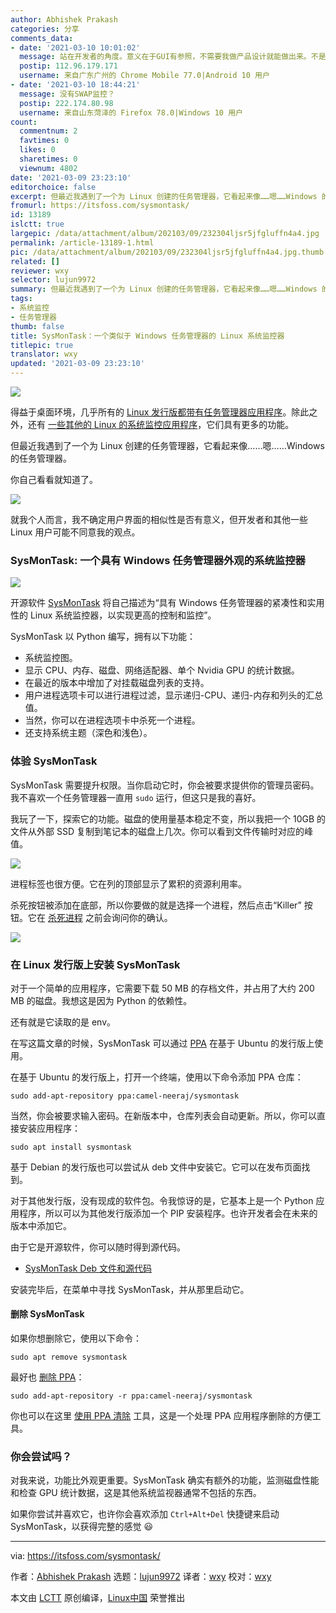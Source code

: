 ```yaml
---
author: Abhishek Prakash
categories: 分享
comments_data:
- date: '2021-03-10 10:01:02'
  message: 站在开发者的角度。意义在于GUI有参照，不需要我做产品设计就能做出来。不是每个开发者都能做除开发之外的事（产品设计之类）
  postip: 112.96.179.171
  username: 来自广东广州的 Chrome Mobile 77.0|Android 10 用户
- date: '2021-03-10 18:44:21'
  message: 没有SWAP监控？
  postip: 222.174.80.98
  username: 来自山东菏泽的 Firefox 78.0|Windows 10 用户
count:
  commentnum: 2
  favtimes: 0
  likes: 0
  sharetimes: 0
  viewnum: 4802
date: '2021-03-09 23:23:10'
editorchoice: false
excerpt: 但最近我遇到了一个为 Linux 创建的任务管理器，它看起来像……嗯……Windows 的任务管理器。
fromurl: https://itsfoss.com/sysmontask/
id: 13189
islctt: true
largepic: /data/attachment/album/202103/09/232304ljsr5jfgluffn4a4.jpg
permalink: /article-13189-1.html
pic: /data/attachment/album/202103/09/232304ljsr5jfgluffn4a4.jpg.thumb.jpg
related: []
reviewer: wxy
selector: lujun9972
summary: 但最近我遇到了一个为 Linux 创建的任务管理器，它看起来像……嗯……Windows 的任务管理器。
tags:
- 系统监控
- 任务管理器
thumb: false
title: SysMonTask：一个类似于 Windows 任务管理器的 Linux 系统监控器
titlepic: true
translator: wxy
updated: '2021-03-09 23:23:10'
---
```


![](/data/attachment/album/202103/09/232304ljsr5jfgluffn4a4.jpg)


得益于桌面环境，几乎所有的 [Linux 发行版都带有任务管理器应用程序](https://itsfoss.com/task-manager-linux/)。除此之外，还有 [一些其他的 Linux 的系统监控应用程序](https://itsfoss.com/linux-system-monitoring-tools/)，它们具有更多的功能。


但最近我遇到了一个为 Linux 创建的任务管理器，它看起来像……嗯……Windows 的任务管理器。


你自己看看就知道了。


![](/data/attachment/album/202103/09/232311smoqfo9vmfoehmgu.png)


就我个人而言，我不确定用户界面的相似性是否有意义，但开发者和其他一些 Linux 用户可能不同意我的观点。


### SysMonTask: 一个具有 Windows 任务管理器外观的系统监控器


![](/data/attachment/album/202103/09/232311kelu66xoemcjdzln.png)


开源软件 [SysMonTask](https://github.com/KrispyCamel4u/SysMonTask) 将自己描述为“具有 Windows 任务管理器的紧凑性和实用性的 Linux 系统监控器，以实现更高的控制和监控”。


SysMonTask 以 Python 编写，拥有以下功能：


* 系统监控图。
* 显示 CPU、内存、磁盘、网络适配器、单个 Nvidia GPU 的统计数据。
* 在最近的版本中增加了对挂载磁盘列表的支持。
* 用户进程选项卡可以进行进程过滤，显示递归-CPU、递归-内存和列头的汇总值。
* 当然，你可以在进程选项卡中杀死一个进程。
* 还支持系统主题（深色和浅色）。


### 体验 SysMonTask


SysMonTask 需要提升权限。当你启动它时，你会被要求提供你的管理员密码。我不喜欢一个任务管理器一直用 `sudo` 运行，但这只是我的喜好。


我玩了一下，探索它的功能。磁盘的使用量基本稳定不变，所以我把一个 10GB 的文件从外部 SSD 复制到笔记本的磁盘上几次。你可以看到文件传输时对应的峰值。


![](/data/attachment/album/202103/09/232312fy3mmmtejcjun0pq.png)


进程标签也很方便。它在列的顶部显示了累积的资源利用率。


杀死按钮被添加在底部，所以你要做的就是选择一个进程，然后点击“Killer” 按钮。它在 [杀死进程](https://itsfoss.com/how-to-find-the-process-id-of-a-program-and-kill-it-quick-tip/) 之前会询问你的确认。


![](/data/attachment/album/202103/09/232313edld4c734fsh6z63.png)


### 在 Linux 发行版上安装 SysMonTask


对于一个简单的应用程序，它需要下载 50 MB 的存档文件，并占用了大约 200 MB 的磁盘。我想这是因为 Python 的依赖性。


还有就是它读取的是 env。


在写这篇文章的时候，SysMonTask 可以通过 [PPA](https://itsfoss.com/ppa-guide/) 在基于 Ubuntu 的发行版上使用。


在基于 Ubuntu 的发行版上，打开一个终端，使用以下命令添加 PPA 仓库：



```
sudo add-apt-repository ppa:camel-neeraj/sysmontask

```

当然，你会被要求输入密码。在新版本中，仓库列表会自动更新。所以，你可以直接安装应用程序：



```
sudo apt install sysmontask

```

基于 Debian 的发行版也可以尝试从 deb 文件中安装它。它可以在发布页面找到。


对于其他发行版，没有现成的软件包。令我惊讶的是，它基本上是一个 Python 应用程序，所以可以为其他发行版添加一个 PIP 安装程序。也许开发者会在未来的版本中添加它。


由于它是开源软件，你可以随时得到源代码。


* [SysMonTask Deb 文件和源代码](https://github.com/KrispyCamel4u/SysMonTask/releases)


安装完毕后，在菜单中寻找 SysMonTask，并从那里启动它。


#### 删除 SysMonTask


如果你想删除它，使用以下命令：



```
sudo apt remove sysmontask

```

最好也 [删除 PPA](https://itsfoss.com/how-to-remove-or-delete-ppas-quick-tip/)：



```
sudo add-apt-repository -r ppa:camel-neeraj/sysmontask

```

你也可以在这里 [使用 PPA 清除](https://itsfoss.com/ppa-purge/) 工具，这是一个处理 PPA 应用程序删除的方便工具。


### 你会尝试吗？


对我来说，功能比外观更重要。SysMonTask 确实有额外的功能，监测磁盘性能和检查 GPU 统计数据，这是其他系统监视器通常不包括的东西。


如果你尝试并喜欢它，也许你会喜欢添加 `Ctrl+Alt+Del` 快捷键来启动 SysMonTask，以获得完整的感觉 :smiley:




---


via: <https://itsfoss.com/sysmontask/>


作者：[Abhishek Prakash](https://itsfoss.com/author/abhishek/) 选题：[lujun9972](https://github.com/lujun9972) 译者：[wxy](https://github.com/wxy) 校对：[wxy](https://github.com/wxy)


本文由 [LCTT](https://github.com/LCTT/TranslateProject) 原创编译，[Linux中国](https://linux.cn/) 荣誉推出